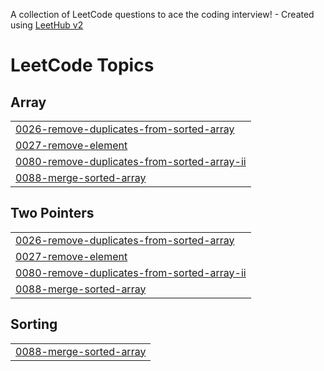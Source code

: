 A collection of LeetCode questions to ace the coding interview! - Created using [LeetHub v2](https://github.com/arunbhardwaj/LeetHub-2.0)
<!---LeetCode Topics Start-->
# LeetCode Topics
## Array
|  |
| ------- |
| [0026-remove-duplicates-from-sorted-array](https://github.com/STkangyh/Leetcode/tree/master/0026-remove-duplicates-from-sorted-array) |
| [0027-remove-element](https://github.com/STkangyh/Leetcode/tree/master/0027-remove-element) |
| [0080-remove-duplicates-from-sorted-array-ii](https://github.com/STkangyh/Leetcode/tree/master/0080-remove-duplicates-from-sorted-array-ii) |
| [0088-merge-sorted-array](https://github.com/STkangyh/Leetcode/tree/master/0088-merge-sorted-array) |
## Two Pointers
|  |
| ------- |
| [0026-remove-duplicates-from-sorted-array](https://github.com/STkangyh/Leetcode/tree/master/0026-remove-duplicates-from-sorted-array) |
| [0027-remove-element](https://github.com/STkangyh/Leetcode/tree/master/0027-remove-element) |
| [0080-remove-duplicates-from-sorted-array-ii](https://github.com/STkangyh/Leetcode/tree/master/0080-remove-duplicates-from-sorted-array-ii) |
| [0088-merge-sorted-array](https://github.com/STkangyh/Leetcode/tree/master/0088-merge-sorted-array) |
## Sorting
|  |
| ------- |
| [0088-merge-sorted-array](https://github.com/STkangyh/Leetcode/tree/master/0088-merge-sorted-array) |
<!---LeetCode Topics End-->
